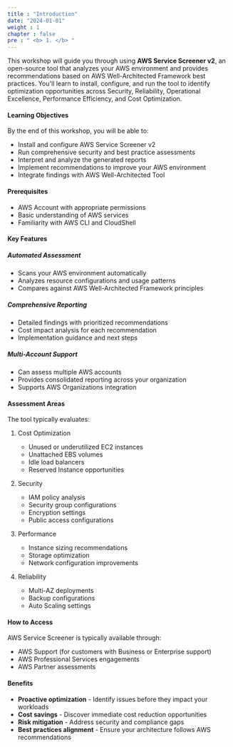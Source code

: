 ```yaml
---
title : "Introduction"
date: "2024-01-01" 
weight : 1 
chapter : false
pre : " <b> 1. </b> "
---
```

This workshop will guide you through using **AWS Service Screener v2**, an open-source tool that analyzes your AWS environment and provides recommendations based on AWS Well-Architected Framework best practices. You'll learn to install, configure, and run the tool to identify optimization opportunities across Security, Reliability, Operational Excellence, Performance Efficiency, and Cost Optimization.

#### Learning Objectives
By the end of this workshop, you will be able to:
- Install and configure AWS Service Screener v2
- Run comprehensive security and best practice assessments
- Interpret and analyze the generated reports
- Implement recommendations to improve your AWS environment
- Integrate findings with AWS Well-Architected Tool

#### Prerequisites
- AWS Account with appropriate permissions
- Basic understanding of AWS services
- Familiarity with AWS CLI and CloudShell

#### Key Features
##### Automated Assessment
- Scans your AWS environment automatically
- Analyzes resource configurations and usage patterns
- Compares against AWS Well-Architected Framework principles

##### Comprehensive Reporting
- Detailed findings with prioritized recommendations
- Cost impact analysis for each recommendation
- Implementation guidance and next steps

##### Multi-Account Support
- Can assess multiple AWS accounts
- Provides consolidated reporting across your organization
- Supports AWS Organizations integration

#### Assessment Areas

The tool typically evaluates:

1. Cost Optimization
   - Unused or underutilized EC2 instances
   - Unattached EBS volumes
   - Idle load balancers
   - Reserved Instance opportunities

2. Security
   - IAM policy analysis
   - Security group configurations
   - Encryption settings
   - Public access configurations

3. Performance
   - Instance sizing recommendations
   - Storage optimization
   - Network configuration improvements

4. Reliability
   - Multi-AZ deployments
   - Backup configurations
   - Auto Scaling settings

#### How to Access

AWS Service Screener is typically available through:
- AWS Support (for customers with Business or Enterprise support)
- AWS Professional Services engagements
- AWS Partner assessments

#### Benefits

- **Proactive optimization** - Identify issues before they impact your workloads
- **Cost savings** - Discover immediate cost reduction opportunities
- **Risk mitigation** - Address security and compliance gaps
- **Best practices alignment** - Ensure your architecture follows AWS recommendations
